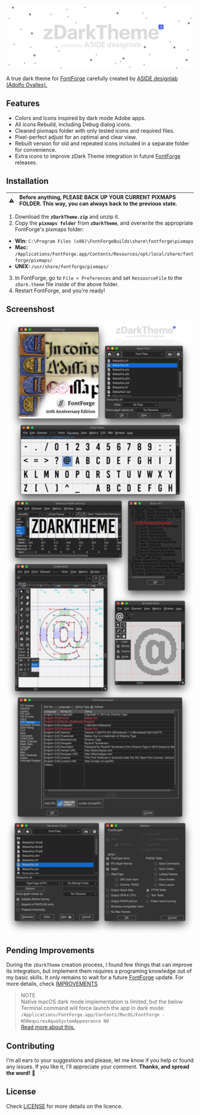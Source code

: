 <p align="center">
    <img src="Support/Images/zDarkTheme-Header.png" width="890" alt="zDarkTheme">
</p>

A true dark theme for [FontForge](http://fontforge.github.io/) carefully created by [ASIDE designlab (Adolfo Ovalles).](https://www.behance.net/ASIDEdesignlab)

## Features
* Colors and Icons inspired by dark mode Adobe apps.
* All icons Rebuild, including Debug dialog icons.
* Cleaned pixmaps folder with only tested icons and required files. 
* Pixel-perfect adjust for an optimal and clear view.
* Rebuilt version for old and repeated icons included in a separate folder for convenience.
* Extra icons to improve zDark Theme integration in future [FontForge](https://github.com/fontforge) releases.

## Installation
| :warning: | **Before anything, PLEASE BACK UP YOUR CURRENT PIXMAPS FOLDER. This way, you can always back to the previous state.**|
| :------ | :----------- |


1. Download the **`zDarkTheme.zip`** and unzip it.
2. Copy the **`pixmaps folder`** from **`zDarkTheme`**, and overwrite the appropriate FontForge's pixmaps folder:
  * **Win:** `C:\Program Files (x86)\FontForgeBuilds\share\fontforge\pixmaps`
  * **Mac:** `/Applications/FontForge.app/Contents/Resources/opt/local/share/fontforge/pixmaps/`
  * **UNIX:** `/usr/share/fontforge/pixmaps/`
3. In FontForge, go to `File > Preferences` and set `RessourceFile` to the `zDark.theme` file inside of the above folder.
4. Restart FontForge, and you're ready!

## Screenshost
<p align="center">
    <img src="Support/Images/zDarkTheme-Screenshots.png" width="890" alt="zDarkTheme">
</p>

## Pending Improvements
During the `zDarkTheme` creation process, I found few things that can improve its integration, but implement them requires a programing knowledge out of my basic skills. It only remains to wait for a future [FontForge](https://github.com/fontforge) update. For more details, check [IMPROVEMENTS](https://github.com/ASIDEdesignlab/zDarkTheme/blob/a7e767f8dfa4cc53b858297f50233da34aedee53/Support/IMPROVEMENTS.md)

>NOTE  
>Native macOS dark mode implementation is limited, but the below Terminal command will force launch the app in dark mode:  
>`/Applications/FontForge.app/Contents/MacOS/FontForge -NSRequiresAquaSystemAppearance NO`  
>[Read more about this.](https://forums.macrumors.com/threads/forcing-third-party-applications-to-use-dark-mode.2134382/)

## Contributing
I'm all ears to your suggestions and please, let me know if you help or found any issues. If you like it, I'll appreciate your comment. **Thanks, and spread the word!** :loudspeaker:

## License
Check [LICENSE](https://github.com/ASIDEdesignlab/zDarkTheme/blob/a7e767f8dfa4cc53b858297f50233da34aedee53/LICENSE) for more details on the licence.

